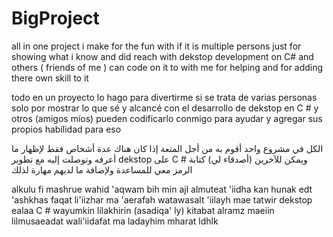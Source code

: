 # BigProject
 all in one project i make for  the fun with if it is multiple persons just for showing what i know and did reach with dekstop development on C# and others ( friends of me ) can code on it to with me for helping and for adding there own skill to it 

todo en un proyecto lo hago para divertirme si se trata de varias personas solo por mostrar lo que sé y alcancé con el desarrollo de dekstop en C # y otros (amigos míos) pueden codificarlo conmigo para ayudar y agregar sus propios habilidad para eso

الكل في مشروع واحد أقوم به من أجل المتعة إذا كان هناك عدة أشخاص فقط لإظهار ما أعرفه وتوصلت إليه مع تطوير dekstop على C # ويمكن للآخرين (أصدقاء لي) كتابة الرمز معي للمساعدة ولإضافة ما لديهم مهارة لذلك

alkulu fi mashrue wahid 'aqwam bih min ajl almuteat 'iidha kan hunak edt 'ashkhas faqat li'iizhar ma 'aerafah watawasalt 'iilayh mae tatwir dekstop ealaa C # wayumkin lilakhirin (asadiqa' ly) kitabat alramz maeiin lilmusaeadat wali'iidafat ma ladayhim mharat ldhlk


